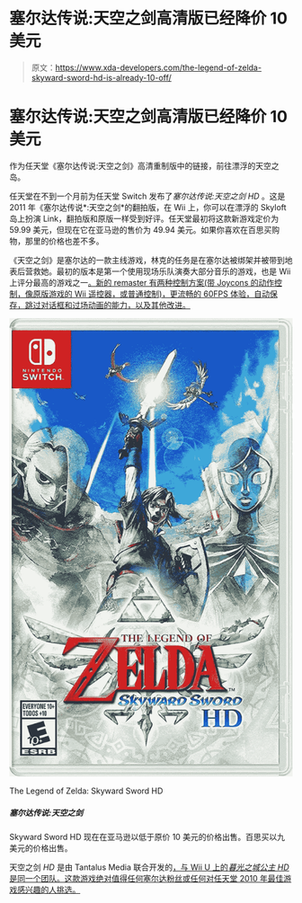 # 塞尔达传说:天空之剑高清版已经降价 10 美元

> 原文：<https://www.xda-developers.com/the-legend-of-zelda-skyward-sword-hd-is-already-10-off/>

# 塞尔达传说:天空之剑高清版已经降价 10 美元

作为任天堂《塞尔达传说:天空之剑》高清重制版中的链接，前往漂浮的天空之岛。

任天堂在不到一个月前为任天堂 Switch 发布了*塞尔达传说:天空之剑 HD* 。这是 2011 年《塞尔达传说*:天空之剑*的翻拍版，在 Wii 上，你可以在漂浮的 Skyloft 岛上扮演 Link，翻拍版和原版一样受到好评。任天堂最初将这款新游戏定价为 59.99 美元，但现在它在亚马逊的售价为 49.94 美元。如果你喜欢在百思买购物，那里的价格也差不多。

《天空之剑》是塞尔达的一款主线游戏，林克的任务是在塞尔达被绑架并被带到地表后营救她。最初的版本是第一个使用现场乐队演奏大部分音乐的游戏，也是 Wii 上评分最高的游戏之一[。新的 remaster 有两种控制方案(带 Joycons 的动作控制，像原版游戏的 Wii 遥控器，或普通控制)，更流畅的 60FPS 体验，自动保存，跳过对话框和过场动画的能力，以及其他改进。](https://www.metacritic.com/game/wii/the-legend-of-zelda-skyward-sword)

 <picture>![Skyward Sword HD is now on sale for $10 below the original price at Amazon. Best Buy has it for $9 off.](img/811fbb84d7fc7028bd059628e2350aa8.png)</picture> 

The Legend of Zelda: Skyward Sword HD

##### 塞尔达传说:天空之剑

Skyward Sword HD 现在在亚马逊以低于原价 10 美元的价格出售。百思买以九美元的价格出售。

天空之剑 *HD* 是由 Tantalus Media 联合开发的[，与 Wii U 上的*暮光之城公主 HD* 是同一个团队。这款游戏绝对值得任何塞尔达粉丝或任何对任天堂 2010 年最佳游戏感兴趣的人挑选。](https://www.vooks.net/aussie-developers-tantalus-return-to-hyrule-with-skyward-sword-hd/)